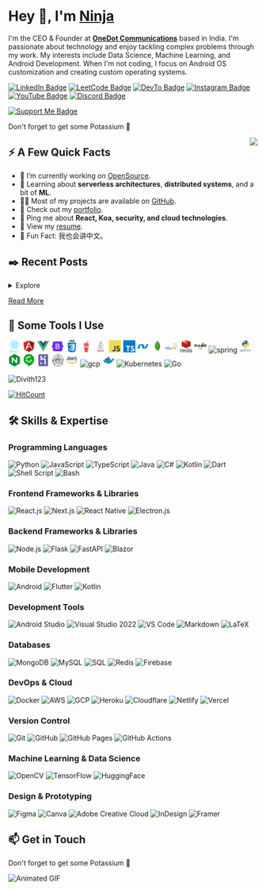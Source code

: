 # Hey 👋, I'm [Ninja](https://ninjaonsteroids.me/)

I'm the CEO & Founder at **[OneDot Communications](https://github.com/OneDot-Communications)** based in India. I'm passionate about technology and enjoy tackling complex problems through my work. My interests include Data Science, Machine Learning, and Android Development. When I'm not coding, I focus on Android OS customization and creating custom operating systems.

<p align="left">
  <a href="https://linkedin.com/in/divith-s"><img src="https://img.shields.io/badge/-@divith%20s-0A66C2?style=flat-square&labelColor=0A66C2&logo=LinkedIn&link=https://linkedin.com/in/divith-s" alt="LinkedIn Badge"></a>
  <a href="https://www.leetcode.com/divith23"><img src="https://img.shields.io/badge/-@divith23-FFA116?style=flat-square&labelColor=FFA116&logo=LeetCode&link=https://www.leetcode.com/divith23" alt="LeetCode Badge"></a>
  <a href="https://dev.to/divithselvam"><img src="https://img.shields.io/badge/-@divithselvam-0A0A0A?style=flat-square&labelColor=0A0A0A&logo=dev.to&link=https://dev.to/divithselvam" alt="DevTo Badge"></a>
  <a href="https://instagram.com/ninja_qiqi"><img src="https://img.shields.io/badge/-@ninja_qiqi-E4405F?style=flat-square&labelColor=E4405F&logo=Instagram&link=https://instagram.com/ninja_qiqi" alt="Instagram Badge"></a>
  <a href="https://www.youtube.com/c/divithselvam"><img src="https://img.shields.io/badge/-@divithselvam-FF0000?style=flat-square&labelColor=FF0000&logo=YouTube&link=https://www.youtube.com/c/divithselvam" alt="YouTube Badge"></a>
  <a href="https://discord.gg/ninja_on_steroids"><img src="https://img.shields.io/badge/-@ninja_on_steroids-7289DA?style=flat-square&labelColor=7289DA&logo=Discord&link=https://discord.gg/ninja_on_steroids" alt="Discord Badge"></a>
</p>

<p>
  <a href="https://www.buymeacoffee.com/ninjaonsteroids"><img src="https://img.shields.io/badge/-Support%20Me-FFDD00?style=flat-square&labelColor=FFDD00&logo=BuyMeACoffee&link=https://www.buymeacoffee.com/ninjaonsteroids" alt="Support Me Badge"></a>
</p>
<p>Don't forget to get some Potassium 🍌</p>
<img align="right" src="https://media1.giphy.com/media/13HgwGsXF0aiGY/giphy.gif" />

## ⚡️ A Few Quick Facts
- 🔭 I’m currently working on [OpenSource](https://github.com/Divith123/OpenSource-Ninja).
- 🧐 Learning about **serverless architectures**, **distributed systems**, and a bit of **ML**.
- 👨‍💻 Most of my projects are available on [GitHub](https://github.com/Divith123).
- 📝 Check out my [portfolio](https://ninjaonsteroids.me).
- 💬 Ping me about **React, Koa, security, and cloud technologies**.
- 📄 View my [resume](https://www.ninjaonsteroids.me/resume/ninja-resume.pdf).
- 🎉 Fun Fact: 我也会讲中文。

## ✒️ Recent Posts
<details>
  <summary>Explore</summary>
  <ul>
    <li><a href="https://blog.stanleylim.me/maximizing-efficiency-and-impact---why-i-choose-mermaid-for-graph-creation" target="_blank">Maximizing Efficiency and Impact - Why I Choose Mermaid for Graph Creation — June 19, 2023</a></li>
    <li><a href="https://blog.stanleylim.me/til-how-casing-can-break-netlify-functions" target="_blank">TIL How Casing Can Break Netlify Functions — February 27, 2023</a></li>
    <li><a href="https://blog.stanleylim.me/godaddy-redirect-hack" target="_blank">GoDaddy Redirect Hack — December 20, 2022</a></li>
    <li><a href="https://blog.stanleylim.me/airpods-not-charging-on-windows" target="_blank">AirPods Not Charging on Windows — August 19, 2022</a></li>
    <li><a href="https://blog.stanleylim.me/the-fastest-way-to-develop-and-deploy-your-next-project" target="_blank">⚡ The Fastest Way to Develop and Deploy Your Next Project — June 09, 2022</a></li>
  </ul>
</details>
<p><a href="https://ninjaonsteroids.me" target="_blank">Read More</a></p>

## 🚀 Some Tools I Use
<p align="left">
  <img src="https://raw.githubusercontent.com/devicons/devicon/master/icons/react/react-original-wordmark.svg" alt="react" width="25" height="25" />
  <img src="https://raw.githubusercontent.com/devicons/devicon/master/icons/angularjs/angularjs-original.svg" alt="angular-js" width="25" height="25" />
  <img src="https://raw.githubusercontent.com/devicons/devicon/master/icons/vuejs/vuejs-original.svg" alt="vue" width="25" height="25" />
  <img src="https://raw.githubusercontent.com/devicons/devicon/master/icons/bootstrap/bootstrap-plain.svg" alt="bootstrap" width="25" height="25" />
  <img src="https://raw.githubusercontent.com/devicons/devicon/master/icons/css3/css3-original-wordmark.svg" alt="css3" width="25" height="25" />
  <img src="https://raw.githubusercontent.com/devicons/devicon/master/icons/gulp/gulp-plain.svg" alt="gulp" width="25" height="25" />
  <img src="https://raw.githubusercontent.com/devicons/devicon/master/icons/java/java-original-wordmark.svg" alt="java" width="25" height="25" />
  <img src="https://raw.githubusercontent.com/devicons/devicon/master/icons/javascript/javascript-original.svg" alt="javascript" width="25" height="25" />
  <img src="https://raw.githubusercontent.com/devicons/devicon/master/icons/typescript/typescript-original.svg" alt="typescript" width="25" height="25" />
  <img src="https://raw.githubusercontent.com/devicons/devicon/master/icons/dot-net/dot-net-original.svg" alt=".NET" width="25" height="25" />
  <img src="https://raw.githubusercontent.com/devicons/devicon/master/icons/mongodb/mongodb-original.svg" alt="mongodb" width="25" height="25" />
  <img src="https://raw.githubusercontent.com/devicons/devicon/master/icons/mysql/mysql-original-wordmark.svg" alt="mysql" width="25" height="25" />
  <img src="https://raw.githubusercontent.com/devicons/devicon/master/icons/redis/redis-original-wordmark.svg" alt="redis" width="25" height="25" />
  <img src="https://raw.githubusercontent.com/devicons/devicon/master/icons/nodejs/nodejs-original-wordmark.svg" alt="nodejs" width="25" height="25" />
  <img src="https://www.vectorlogo.zone/logos/springio/springio-icon.svg" alt="spring" width="25" height="25" />
  <img src="https://raw.githubusercontent.com/devicons/devicon/master/icons/python/python-original-wordmark.svg" alt="python" width="25" height="25" />
  <img src="https://raw.githubusercontent.com/devicons/devicon/master/icons/nginx/nginx-original.svg" alt="nginx" width="25" height="25" />
  <img src="https://raw.githubusercontent.com/devicons/devicon/master/icons/cucumber/cucumber-plain.svg" alt="cucumber" width="25" height="25" />
  <img src="https://raw.githubusercontent.com/devicons/devicon/master/icons/heroku/heroku-plain.svg" alt="heroku" width="25" height="25" />
  <img src="https://raw.githubusercontent.com/devicons/devicon/master/icons/travis/travis-plain.svg" alt="travis" width="25" height="25" />
  <img src="https://github.com/github/explore/raw/main/topics/aws/aws.png" alt="aws" width="25" height="25" />
  <img src="https://www.vectorlogo.zone/logos/google_cloud/google_cloud-icon.svg" alt="gcp" width="25" height="25" />
  <img src="https://raw.githubusercontent.com/devicons/devicon/master/icons/docker/docker-original.svg" alt="Docker" width="25" height="25" />
  <img src="https://www.vectorlogo.zone/logos/kubernetes/kubernetes-icon.svg" alt="Kubernetes" width="25" height="25" />
  <img src="https://cdn.jsdelivr.net/gh/devicons/devicon/icons/go/go-original.svg" alt="Go" width="25" height="25" />
</p>

<img src="https://github-readme-stats.vercel.app/api?username=Divith123&show_icons=true&count_private=true" alt="Divith123" />

<p><a href="http://hits.dwyl.com/Divith123/Divith123/Divith123.svg?style=flat-square"><img src="https://hits.dwyl.com/Divith123/Divith123/Divith123.svg?style=flat-square" alt="HitCount"></a></p>

## 🛠️ Skills & Expertise

### **Programming Languages**
![Python](https://img.shields.io/badge/Python-3670A0?style=flat&logo=python&logoColor=ffdd54)
![JavaScript](https://img.shields.io/badge/JavaScript-323330?style=flat&logo=javascript&logoColor=F7DF1E)
![TypeScript](https://img.shields.io/badge/TypeScript-3178C6?style=flat&logo=typescript&logoColor=white)
![Java](https://img.shields.io/badge/Java-007396?style=flat&logo=java&logoColor=white)
![C#](https://img.shields.io/badge/C%23-239120?style=flat&logo=csharp&logoColor=white)
![Kotlin](https://img.shields.io/badge/Kotlin-7F52FF?style=flat&logo=kotlin&logoColor=white)
![Dart](https://img.shields.io/badge/Dart-0175C2?style=flat&logo=dart&logoColor=white)
![Shell Script](https://img.shields.io/badge/Shell_Script-89E051?style=flat&logo=gnu-bash&logoColor=white)
![Bash](https://img.shields.io/badge/Bash-4EAA25?style=flat&logo=gnu-bash&logoColor=white)

### **Frontend Frameworks & Libraries**
![React.js](https://img.shields.io/badge/React.js-20232A?style=flat&logo=react&logoColor=61DAFB)
![Next.js](https://img.shields.io/badge/Next.js-000000?style=flat&logo=next.js&logoColor=white)
![React Native](https://img.shields.io/badge/React_Native-61DAFB?style=flat&logo=react&logoColor=black)
![Electron.js](https://img.shields.io/badge/Electron-47848F?style=flat&logo=electron&logoColor=white)

### **Backend Frameworks & Libraries**
![Node.js](https://img.shields.io/badge/Node.js-339933?style=flat&logo=node.js&logoColor=white)
![Flask](https://img.shields.io/badge/Flask-000000?style=flat&logo=flask&logoColor=white)
![FastAPI](https://img.shields.io/badge/FastAPI-009688?style=flat&logo=fastapi&logoColor=white)
![Blazor](https://img.shields.io/badge/Blazor-512BD4?style=flat&logo=blazor&logoColor=white)

### **Mobile Development**
![Android](https://img.shields.io/badge/Android-3DDC84?style=flat&logo=android&logoColor=white)
![Flutter](https://img.shields.io/badge/Flutter-02569B?style=flat&logo=flutter&logoColor=white)
![Kotlin](https://img.shields.io/badge/Kotlin-7F52FF?style=flat&logo=kotlin&logoColor=white)

### **Development Tools**
![Android Studio](https://img.shields.io/badge/Android_Studio-3DDC84?style=flat&logo=android-studio&logoColor=white)
![Visual Studio 2022](https://img.shields.io/badge/Visual_Studio-5C2D91?style=flat&logo=visual-studio&logoColor=white)
![VS Code](https://img.shields.io/badge/VS_Code-007ACC?style=flat&logo=visual-studio-code&logoColor=white)
![Markdown](https://img.shields.io/badge/Markdown-000000?style=flat&logo=markdown&logoColor=white)
![LaTeX](https://img.shields.io/badge/LaTeX-008080?style=flat&logo=latex&logoColor=white)

### **Databases**
![MongoDB](https://img.shields.io/badge/MongoDB-47A248?style=flat&logo=mongodb&logoColor=white)
![MySQL](https://img.shields.io/badge/MySQL-4479A1?style=flat&logo=mysql&logoColor=white)
![SQL](https://img.shields.io/badge/SQL-4479A1?style=flat&logo=mysql&logoColor=white)
![Redis](https://img.shields.io/badge/Redis-DC382D?style=flat&logo=redis&logoColor=white)
![Firebase](https://img.shields.io/badge/Firebase-FFCA28?style=flat&logo=firebase&logoColor=white)

### **DevOps & Cloud**
![Docker](https://img.shields.io/badge/Docker-2496ED?style=flat&logo=docker&logoColor=white)
![AWS](https://img.shields.io/badge/AWS-232F3E?style=flat&logo=amazon-aws&logoColor=white)
![GCP](https://img.shields.io/badge/GCP-4285F4?style=flat&logo=google-cloud&logoColor=white)
![Heroku](https://img.shields.io/badge/Heroku-430098?style=flat&logo=heroku&logoColor=white)
![Cloudflare](https://img.shields.io/badge/Cloudflare-F38020?style=flat&logo=cloudflare&logoColor=white)
![Netlify](https://img.shields.io/badge/Netlify-00C7B7?style=flat&logo=netlify&logoColor=white)
![Vercel](https://img.shields.io/badge/Vercel-000000?style=flat&logo=vercel&logoColor=white)

### **Version Control**
![Git](https://img.shields.io/badge/Git-F05032?style=flat&logo=git&logoColor=white)
![GitHub](https://img.shields.io/badge/GitHub-181717?style=flat&logo=github&logoColor=white)
![GitHub Pages](https://img.shields.io/badge/GitHub_Pages-181717?style=flat&logo=github-pages&logoColor=white)
![GitHub Actions](https://img.shields.io/badge/GitHub_Actions-2088FF?style=flat&logo=github-actions&logoColor=white)

### **Machine Learning & Data Science**
![OpenCV](https://img.shields.io/badge/OpenCV-5C3EE8?style=flat&logo=opencv&logoColor=white)
![TensorFlow](https://img.shields.io/badge/TensorFlow-FF6F00?style=flat&logo=tensorflow&logoColor=white)
![HuggingFace](https://img.shields.io/badge/HuggingFace-F77F00?style=flat&logo=huggingface&logoColor=white)

### **Design & Prototyping**
![Figma](https://img.shields.io/badge/Figma-F24E1E?style=flat&logo=figma&logoColor=white)
![Canva](https://img.shields.io/badge/Canva-00C4CC?style=flat&logo=canva&logoColor=white)
![Adobe Creative Cloud](https://img.shields.io/badge/Adobe_CC-FF0000?style=flat&logo=adobe-creative-cloud&logoColor=white)
![InDesign](https://img.shields.io/badge/InDesign-FF9A00?style=flat&logo=adobe-indesign&logoColor=white)
![Framer](https://img.shields.io/badge/Framer-000000?style=flat&logo=framer&logoColor=white)

## 📫 Get in Touch
Don't forget to get some Potassium 🍌

<img src="https://media1.giphy.com/media/13HgwGsXF0aiGY/giphy.gif" alt="Animated GIF" />
